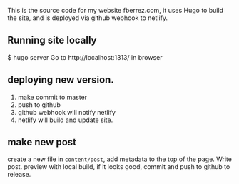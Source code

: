 This is the source code for my website fberrez.com, it uses Hugo to build the site, and is deployed via github webhook to netlify.

## Running site locally
$ hugo server
Go to http://localhost:1313/ in browser

## deploying new version.
1. make commit to master
2. push to github
3. github webhook will notify netlify
4. netlify will build and update site.

## make new post
create a new file in `content/post`, add metadata to the top of the page. Write post. preview with local build, if it looks good, commit and push to github to release.
